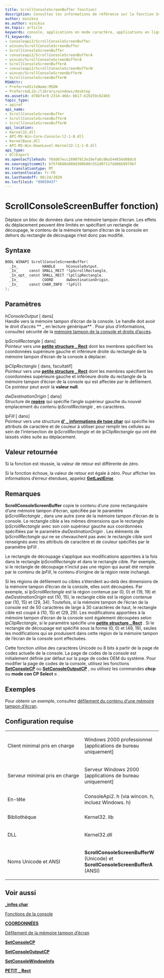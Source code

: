 ```yaml
---
title: ScrollConsoleScreenBuffer fonction)
description: Consultez les informations de référence sur la fonction ScrollConsoleScreenBuffer, qui déplace un bloc de données dans une mémoire tampon d’écran.
author: miniksa
ms.author: miniksa
ms.topic: article
keywords: console, applications en mode caractère, applications en ligne de commande, applications Terminal Server, API de console
f1_keywords:
- consoleapi2/ScrollConsoleScreenBuffer
- wincon/ScrollConsoleScreenBuffer
- ScrollConsoleScreenBuffer
- consoleapi2/ScrollConsoleScreenBufferA
- wincon/ScrollConsoleScreenBufferA
- ScrollConsoleScreenBufferA
- consoleapi2/ScrollConsoleScreenBufferW
- wincon/ScrollConsoleScreenBufferW
- ScrollConsoleScreenBufferW
MSHAttr:
- PreferredSiteName:MSDN
- PreferredLib:/library/windows/desktop
ms.assetid: d78bf4c9-2314-466c-b617-619259c824b5
topic_type:
- apiref
api_name:
- ScrollConsoleScreenBuffer
- ScrollConsoleScreenBufferA
- ScrollConsoleScreenBufferW
api_location:
- Kernel32.dll
- API-MS-Win-Core-Console-l2-1-0.dll
- KernelBase.dll
- API-MS-Win-DownLevel-Kernel32-l1-1-0.dll
api_type:
- DllExport
ms.openlocfilehash: f0dd67ecc28907913e10efa8c06a544656d08dc6
ms.sourcegitcommit: b75f4688e080d300b80c552d0711fdd86b9974bf
ms.translationtype: MT
ms.contentlocale: fr-FR
ms.lasthandoff: 08/24/2020
ms.locfileid: "89059437"
---
```

# <a name="scrollconsolescreenbuffer-function"></a>ScrollConsoleScreenBuffer fonction)


Déplace un bloc de données dans une mémoire tampon d’écran. Les effets du déplacement peuvent être limités en spécifiant un rectangle de découpage, le contenu de la mémoire tampon d’écran de la console en dehors du rectangle de découpage n’est donc pas modifié.

<a name="syntax"></a>Syntaxe
------

```C
BOOL WINAPI ScrollConsoleScreenBuffer(
  _In_           HANDLE     hConsoleOutput,
  _In_     const SMALL_RECT *lpScrollRectangle,
  _In_opt_ const SMALL_RECT *lpClipRectangle,
  _In_           COORD      dwDestinationOrigin,
  _In_     const CHAR_INFO  *lpFill
);
```

<a name="parameters"></a>Paramètres
----------

*hConsoleOutput* \[ dans\]  
Handle vers la mémoire tampon d’écran de la console. Le handle doit avoir le droit d’accès ** \_ en lecture générique** . Pour plus d’informations, consultez sécurité de la [mémoire tampon de la console et droits d’accès](console-buffer-security-and-access-rights.md).

*lpScrollRectangle* \[ dans\]  
Pointeur vers une [**petite structure \_ Rect**](small-rect-str.md) dont les membres spécifient les coordonnées supérieure gauche et inférieure droite du rectangle de la mémoire tampon d’écran de la console à déplacer.

*lpClipRectangle* \[ dans, facultatif\]  
Pointeur vers une [**petite structure \_ Rect**](small-rect-str.md) dont les membres spécifient les coordonnées supérieure gauche et inférieure droite du rectangle de la mémoire tampon d’écran de la console qui est affectée par le défilement. Ce pointeur peut avoir la **valeur null**.

*dwDestinationOrigin* \[ dans\]  
Structure de [**repère**](coord-str.md) qui spécifie l’angle supérieur gauche du nouvel emplacement du contenu *lpScrollRectangle* , en caractères.

*lpFill* \[ dans\]  
Pointeur vers une structure [**d' \_ informations de type char**](char-info-str.md) qui spécifie les attributs de caractère et de couleur à utiliser pour remplir les cellules au sein de l’intersection de *lpScrollRectangle* et de *lpClipRectangle* qui ont été laissés vides suite au déplacement.

<a name="return-value"></a>Valeur retournée
------------

Si la fonction est réussie, la valeur de retour est différente de zéro.

Si la fonction échoue, la valeur de retour est égale à zéro. Pour afficher les informations d’erreur étendues, appelez [**GetLastError**](https://msdn.microsoft.com/library/windows/desktop/ms679360).

<a name="remarks"></a>Remarques
-------

**ScrollConsoleScreenBuffer** copie le contenu d’une zone rectangulaire d’une mémoire tampon d’écran, spécifiée par le paramètre *lpScrollRectangle* , dans une autre zone de la mémoire tampon d’écran de la console. Le rectangle cible a les mêmes dimensions que le rectangle *lpScrollRectangle* avec son coin supérieur gauche aux coordonnées spécifiées par le paramètre *dwDestinationOrigin* . Les éléments de *lpScrollRectangle* qui ne se chevauchent pas avec le rectangle cible sont renseignés avec les attributs de caractère et de couleur spécifiés par le paramètre *lpFill* .

Le rectangle de découpage s’applique aux modifications apportées à la fois dans le rectangle *lpScrollRectangle* et dans le rectangle cible. Par exemple, si le rectangle de découpage n’inclut pas une région qui aurait été remplie par le contenu de *lpFill*, le contenu d’origine de la région reste inchangé.

Si les régions de défilement ou cibles s’étendent au-delà des dimensions de la mémoire tampon d’écran de la console, elles sont découpées. Par exemple, si *lpScrollRectangle* est la région contenue par (0, 0) et (19, 19) et *dwDestinationOrigin* est (10, 15), le rectangle cible est la région contenue par (10, 15) et (29, 34). Toutefois, si la mémoire tampon de l’écran de la console est de 50 caractères de large à 30 caractères de haut, le rectangle cible est coupé à (10, 15) et (29, 29). Les modifications apportées à la mémoire tampon d’écran de la console sont également découpées selon *lpClipRectangle*, si le paramètre spécifie une [**petite structure \_ Rect**](small-rect-str.md) . Si le rectangle de découpage est spécifié sous la forme (0, 0) et (49, 19), seules les modifications qui se produisent dans cette région de la mémoire tampon de l’écran de la console sont effectuées.

Cette fonction utilise des caractères Unicode ou 8 bits à partir de la page de codes actuelle de la console. La page de codes de la console est initialement définie par défaut sur la page de codes OEM du système. Pour modifier la page de codes de la console, utilisez les fonctions [**SetConsoleCP**](setconsolecp.md) ou [**SetConsoleOutputCP**](setconsoleoutputcp.md) , ou utilisez les commandes **chcp** ou **mode con CP Select =** .

<a name="examples"></a>Exemples
--------

Pour obtenir un exemple, consultez [défilement du contenu d’une mémoire tampon d’écran](scrolling-a-screen-buffer-s-contents.md).

<a name="requirements"></a>Configuration requise
------------

<table>
<colgroup>
<col width="50%" />
<col width="50%" />
</colgroup>
<tbody>
<tr class="odd">
<td><p>Client minimal pris en charge</p></td>
<td><p>Windows 2000 professionnel [applications de bureau uniquement]</p></td>
</tr>
<tr class="even">
<td><p>Serveur minimal pris en charge</p></td>
<td><p>Serveur Windows 2000 [applications de bureau uniquement]</p></td>
</tr>
<tr class="odd">
<td><p>En-tête</p></td>
<td>ConsoleApi2. h (via wincon. h, incluez Windows. h)</td>
</tr>
<tr class="even">
<td><p>Bibliothèque</p></td>
<td>Kernel32. lib</td>
</tr>
<tr class="odd">
<td><p>DLL</p></td>
<td>Kernel32.dll</td>
</tr>
<tr class="even">
<td><p>Noms Unicode et ANSI</p></td>
<td><p><strong>ScrollConsoleScreenBufferW</strong> (Unicode) et <strong>ScrollConsoleScreenBufferA</strong> (ANSI)</p></td>
</tr>
<tr class="odd">
</tr>
<tr class="even">
</tr>
<tr class="odd">
</tr>
<tr class="even">
</tr>
</tbody>
</table>

## <a name="span-idsee_alsospansee-also"></a><span id="see_also"></span>Voir aussi


[**\_infos char**](char-info-str.md)

[Fonctions de la console](console-functions.md)

[**COORDONNÉES**](coord-str.md)

[Défilement de la mémoire tampon d’écran](scrolling-the-screen-buffer.md)

[**SetConsoleCP**](setconsolecp.md)

[**SetConsoleOutputCP**](setconsoleoutputcp.md)

[**SetConsoleWindowInfo**](setconsolewindowinfo.md)

[**PETIT \_ Rect**](small-rect-str.md)

 

 




